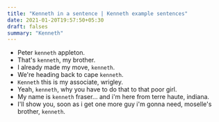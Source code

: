 ```yaml
---
title: "Kenneth in a sentence | Kenneth example sentences"
date: 2021-01-20T19:57:50+05:30
draft: falses
summary: "Kenneth"
---
```

- Peter `kenneth` appleton.
- That's `kenneth`, my brother.
- I already made my move, `kenneth`.
- We're heading back to cape `kenneth`.
- `Kenneth` this is my associate, wrigley.
- Yeah, `kenneth`, why you have to do that to that poor girl.
- My name is `kenneth` fraser... and i'm here from terre haute, indiana.
- I'll show you, soon as i get one more guy i'm gonna need, moselle's brother, `kenneth`.
                 
